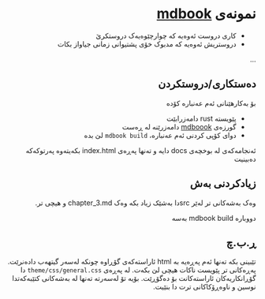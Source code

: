 <div dir=rtl>

# نمونەی [mdbook](https://rust-lang.github.io/mdBook/index.html)

* کاری دروست ئەوەیە کە چوارچێوەیەک دروستکرێ
* دروستریش ئەوەیە کە مدبوک خۆی پشتیوانی زمانی جیاواز بکات

...

## دەستکاری/دروستکردن
بۆ بەکارهێنانی ئەم عەنبارە کۆدە
* پێویستە rust دامەزرابێت
* گورزەی [mdboook](https://rust-lang.github.io/mdBook/) دامەزرێنە لە ڕەست
* دوای کۆپی کردنی ئەم عەنبارە، `mdbook build` لێ بدە

ئەنجامەکەی لە بوخچەی docs دایە و تەنها پەڕەی index.html بکەیتەوە پەرتوکەکە دەبینیت

## زیادکردنی بەش
وەک بەشەکانی تر لەێر srcدا بەشێک زیاد بکە وەک chapter_3.md و هیچی تر.

دووبارە mdbook build بەسە

## ڕ.ب.چ
تێبینی بکە تەنها ئەم پەڕەیە بە html ئاراستەکەی گۆڕاوە چونکە لەسەر گیتهەب دادەنرێت. پەڕەکانی تر پێویست ناکات هیچی لێ بکەت. لە پەڕەی `theme/css/general.css` دا گۆڕانکاریەکان ئاراستەکانت بۆ دەگۆڕێت. بۆیە تۆ لەسەرتە تەنها لە بەشەکانی کتێبەکەتدا نوسین و ناوەڕۆکاکانی ترت دا بنێیت.

</div>
